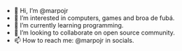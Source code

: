 - 👋 Hi, I’m @marpojr
- 👀 I’m interested in computers, games and broa de fubá.
- 🌱 I’m currently learning programming.
- 💞️ I’m looking to collaborate on open source community.
- 📫 How to reach me: @marpojr in socials.

<!---
marpojr/marpojr is a ✨ special ✨ repository because its `README.md` (this file) appears on your GitHub profile.
You can click the Preview link to take a look at your changes.
--->
